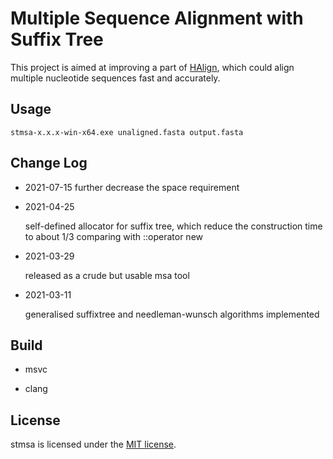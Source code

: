# Multiple Sequence Alignment with Suffix Tree

This project is aimed at improving a part of [HAlign](https://github.com/malabz/HAlign), which could align multiple nucleotide sequences fast and accurately.

## Usage

```
stmsa-x.x.x-win-x64.exe unaligned.fasta output.fasta
```

## Change Log

* 2021-07-15
  further decrease the space requirement

* 2021-04-25

  self-defined allocator for suffix tree, which reduce the construction time to about 1/3 comparing with ::operator new

* 2021-03-29

  released as a crude but usable msa tool

* 2021-03-11

  generalised suffixtree and needleman-wunsch algorithms implemented

## Build

- msvc

- clang

## License

  stmsa is licensed under the [MIT license](https://github.com/malabz/stmsa-cpp/blob/main/LICENSE).
